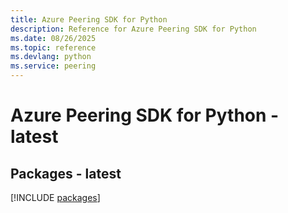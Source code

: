 ```yaml
---
title: Azure Peering SDK for Python
description: Reference for Azure Peering SDK for Python
ms.date: 08/26/2025
ms.topic: reference
ms.devlang: python
ms.service: peering
---
```

# Azure Peering SDK for Python - latest
## Packages - latest
[!INCLUDE [packages](peering-index.md)]